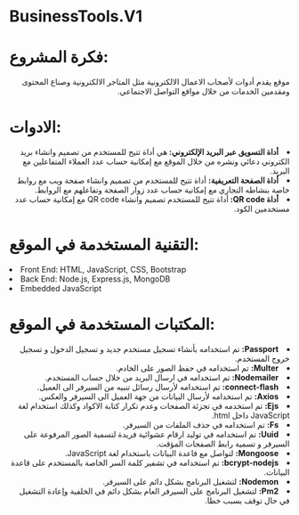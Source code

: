 # BusinessTools.V1

<h1> فكرة المشروع:  </h1>
<p dir="rtl">
موقع يقدم أدوات لأصحاب الاعمال الالكترونية مثل المتاجر الالكترونية وصناع المحتوى ومقدمين الخدمات من خلال مواقع التواصل الاجتماعي.
</p>

<h1> الادوات:  </h1>
<div dir="rtl">
<li>	<B>أداة التسويق عبر البريد الإلكتروني: </B>هي أداة تتيح للمستخدم من تصميم وانشاء بريد الكتروني دعائي ونشره من خلال الموقع مع إمكانية حساب عدد العملاء المتفاعلين مع البريد.</li>
<li>	<B>أداة الصفحة التعريفية:</B> أداة تتيح للمستخدم من تصميم وانشاء صفحة ويب مع روابط خاصة بنشاطه التجاري مع إمكانية حساب عدد زوار الصفحة وتفاعلهم مع الروابط.</li> 
<li>	<B> أداة QR code: </B>أداة تتيح للمستخدم تصميم وانشاء QR code مع إمكانية حساب عدد مستخدمين الكود.</li>
</div>


 <h1> التقنية المستخدمة في الموقع: </h1>
<li > Front End: HTML, JavaScript, CSS, Bootstrap</li>
<li > Back End: Node.js, Express.js, MongoDB</li>
<li > Embedded JavaScript</li>

 <h1> المكتبات المستخدمة في الموقع:  </h1>
<div dir="rtl">
<li > <B>Passport:</B> تم استخدامه بأنشاء تسجيل مستخدم جديد و تسجيل الدخول و تسجيل خروج المستخدم.</li>
<li ><B> Multer:</B> تم استخدامه في حفظ الصور على الخادم.</li>
<li > <B>Nodemailer:</B> تم استخدامه في ارسال البريد من خلال حساب المستخدم.</li>
<li ><B> connect-flash:</B> تم استخدامه لأرسال رسائل تنبيه من السيرفر الى العميل.</li>
<li ><B> Axios:</B> تم استخدامه لأرسال البيانات من جهة العميل الى السيرفر والعكس.</li>
<li > <B>Ejs:</B> تم استخدمه في تجزئة الصفحات وعدم تكرار كتابة الاكواد وكذلك استخدام لغة JavaScript داخل html.</li>
<li ><B> Fs:</B> تم استخدامه في حذف الملفات من السيرفر.</li>
<li ><B> Uuid:</B> تم استخدامه في توليد ارقام عشوائية فريدة لتسمية الصور المرفوعة على السيرفر و تسمية رابط الصفحات المؤقت.</li>
<li > <B>Mongoose:</B> لتواصل مع قاعدة البيانات باستخدام لغة JavaScript.</li>
<li > <B>bcrypt-nodejs:</B> تم استخدامه في تشفير كلمة السر الخاصة بالمستخدم على قاعدة البيانات.</li>
<li > <B>Nodemon:</B> لتشغيل البرنامج بشكل دائم على السيرفر.</li>
<li > <B>Pm2:</B> لتشغيل البرنامج على السيرفر العام بشكل دائم في الخلفية وإعادة التشغيل في حال توقف بسبب خطا.</li>
</div>
